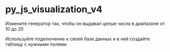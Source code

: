 # py_js_visualization_v4

Измените генератор так, чтобы он выдавал целые числа в диапазоне от 10 до 20
 
Используйте подключение к своей базе данных и в ней создайте таблицу с нужными полями